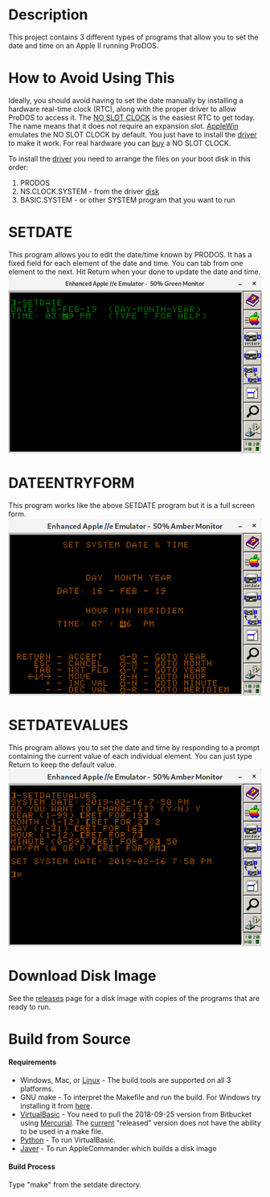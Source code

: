 
# Description
This project contains 3 different types of programs that allow you to set the date and time on an Apple II running ProDOS. 

# How to Avoid Using This
Ideally, you should avoid having to set the date manually by installing a hardware real-time clock (RTC), along with the proper driver to allow ProDOS to access it. The [NO SLOT CLOCK](https://manilagear.com/product/no-slot-clock/) is the easiest RTC to get today. The name means that it does not require an expansion slot. [AppleWin](https://github.com/AppleWin/AppleWin) emulates the NO SLOT CLOCK by default. You just have to install the [driver](https://bit.ly/2V4fNi3) to make it work. For real hardware you can [buy](https://www.reactivemicro.com/product/no-slot-clock-from-manila-gear/) a NO SLOT CLOCK.

To install the [driver](https://bit.ly/2V4fNi3) you need to arrange the files on your boot disk in this order:
1. PRODOS
2. NS.CLOCK.SYSTEM - from the driver [disk](https://bit.ly/2V4fNi3)
3. BASIC.SYSTEM - or other SYSTEM program that you want to run

# SETDATE
This program allows you to edit the date/time known by PRODOS. It has a fixed field for each element of the date and time. You can tab from one element to the next. Hit Return when your done to update the date and time.
![Setdate Screenshot](pitchers/setdate.png)

# DATEENTRYFORM
This program works like the above SETDATE program but it is a full screen form.
![DateEntryForm Screenshot](pitchers/dateentryform.png)

# SETDATEVALUES
This program allows you to set the date and time by responding to a prompt containing the current value of each individual element. You can just type Return to keep the default value.
![SetDateValues Screenshot](pitchers/setdatevalues.png)

# Download Disk Image
See the [releases](https://github.com/gungwald/setdate/releases) page for a disk image with copies of the programs that are ready to run.

# Build from Source
#### Requirements
* Windows, Mac, or [Linux](http://getfedora.org) - The build tools are supported on all 3 platforms.
* GNU make - To interpret the Makefile and run the build. For Windows try installing it from [here](http://gnuwin32.sourceforge.net/packages/make.htm).
* [VirtualBasic](https://bitbucket.org/andresloz/virtualbasic) - You need to pull the 2018-09-25 version from Bitbucket using [Mercurial](https://www.mercurial-scm.org/). The [current](http://www.virtualbasic.org) "released" version does not have the ability to be used in a make file.
* [Python](https://www.python.org/) - To run VirtualBasic.
* [Javer](http://www.java.com) - To run AppleCommander which builds a disk image
#### Build Process
Type "make" from the setdate directory.
